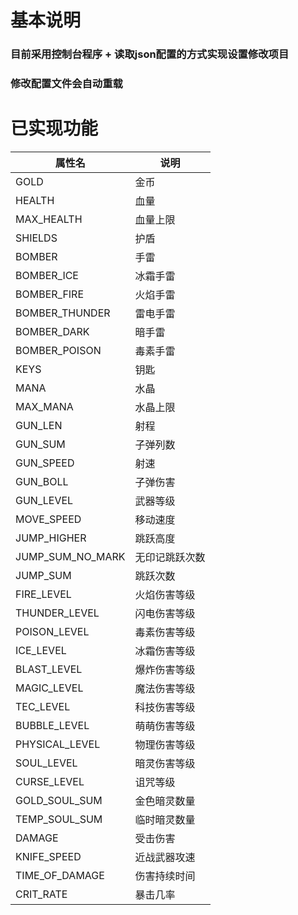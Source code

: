 # 基本说明
### 目前采用控制台程序 + 读取json配置的方式实现设置修改项目
### 修改配置文件会自动重载
# 已实现功能
| 属性名               | 说明                                                                 |
|----------------------|----------------------------------------------------------------------|
| GOLD                 | 金币                                                                 |
| HEALTH               | 血量                                                                 |
| MAX_HEALTH           | 血量上限                                                             |
| SHIELDS              | 护盾                                                                 |
| BOMBER               | 手雷                                                                 |
| BOMBER_ICE           | 冰霜手雷                                                             |
| BOMBER_FIRE          | 火焰手雷                                                             |
| BOMBER_THUNDER       | 雷电手雷                                                             |
| BOMBER_DARK          | 暗手雷                                                               |
| BOMBER_POISON        | 毒素手雷                                                             |
| KEYS                 | 钥匙                                                                 |
| MANA                 | 水晶                                                                 |
| MAX_MANA             | 水晶上限                                                             |
| GUN_LEN              | 射程                                                                 |
| GUN_SUM              | 子弹列数                                                             |
| GUN_SPEED            | 射速                                                                 |
| GUN_BOLL             | 子弹伤害                                                             |
| GUN_LEVEL            | 武器等级                                                             |
| MOVE_SPEED           | 移动速度                                                             |
| JUMP_HIGHER          | 跳跃高度                                                             |
| JUMP_SUM_NO_MARK     | 无印记跳跃次数                                                       |
| JUMP_SUM             | 跳跃次数                                                             |
| FIRE_LEVEL           | 火焰伤害等级                                                         |
| THUNDER_LEVEL        | 闪电伤害等级                                                         |
| POISON_LEVEL         | 毒素伤害等级                                                         |
| ICE_LEVEL            | 冰霜伤害等级                                                         |
| BLAST_LEVEL          | 爆炸伤害等级                                                         |
| MAGIC_LEVEL          | 魔法伤害等级                                                         |
| TEC_LEVEL            | 科技伤害等级                                                         |
| BUBBLE_LEVEL         | 萌萌伤害等级                                                         |
| PHYSICAL_LEVEL       | 物理伤害等级                                                         |
| SOUL_LEVEL           | 暗灵伤害等级                                                         |
| CURSE_LEVEL          | 诅咒等级                                                             |
| GOLD_SOUL_SUM        | 金色暗灵数量                                                         |
| TEMP_SOUL_SUM        | 临时暗灵数量                                                         |
| DAMAGE               | 受击伤害                                                             |
| KNIFE_SPEED          | 近战武器攻速                                                         |
| TIME_OF_DAMAGE       | 伤害持续时间                                                         |
| CRIT_RATE            | 暴击几率                                                             |
###
###
###
